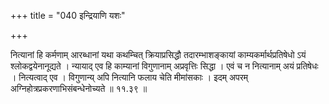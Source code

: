 +++
title = "040 इन्द्रियाणि यशः"

+++

नित्यानां हि कर्मणाम् आरब्धानां यथा कथम्चित् क्रियाप्रसिद्धौ तदारम्भाशङ्कायां काम्यकर्मार्थप्रतिषेधो ऽयं श्लोकद्वयेनानूद्यते । न्यायाद् एव हि काम्यानां विगुणानाम् अप्रवृत्तिः सिद्धा । एवं च न नित्यानाम् अयं प्रतिषेधः । नित्यत्वाद् एव । विगुणान्य् अपि नित्यानि फलाय चेति मीमांसकाः । इदम् अपरम् अग्निहोत्रप्रकरणाभिसंबन्धेनोच्यते ॥ ११.३९ ॥